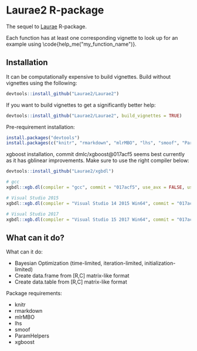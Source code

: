 # Laurae2 R-package

The sequel to [Laurae](https://github.com/Laurae2/Laurae) R-package.

Each function has at least one corresponding vignette to look up for an example using \code{help_me("my_function_name")}.

## Installation

It can be computationally expensive to build vignettes. Build without vignettes using the following:

```r
devtools::install_github("Laurae2/Laurae2")
```

If you want to build vignettes to get a significantly better help:

```r
devtools::install_github("Laurae2/Laurae2", build_vignettes = TRUE)
```

Pre-requirement installation:

```r
install.packages("devtools")
install.packages(c("knitr", "rmarkdown", "mlrMBO", "lhs", "smoof", "ParamHelpers"))
```

xgboost installation, commit dmlc/xgboost@017acf5 seems best currently as it has gblinear improvements. Make sure to use the right compiler below:

```r
devtools::install_github("Laurae2/xgbdl")

# gcc
xgbdl::xgb.dl(compiler = "gcc", commit = "017acf5", use_avx = FALSE, use_gpu = FALSE)

# Visual Studio 2015
xgbdl::xgb.dl(compiler = "Visual Studio 14 2015 Win64", commit = "017acf5", use_avx = FALSE, use_gpu = FALSE)

# Visual Studio 2017
xgbdl::xgb.dl(compiler = "Visual Studio 15 2017 Win64", commit = "017acf5", use_avx = FALSE, use_gpu = FALSE)
```


## What can it do?

What can it do:

* Bayesian Optimization (time-limited, iteration-limited, initialization-limited)
* Create data.frame from [R,C] matrix-like format
* Create data.table from [R,C] matrix-like format

Package requirements:

* knitr
* rmarkdown
* mlrMBO
* lhs
* smoof
* ParamHelpers
* xgboost
